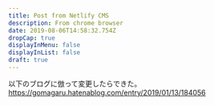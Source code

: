 ```yaml
---
title: Post from Netlify CMS
description: From chrome browser
date: 2019-08-06T14:58:32.754Z
dropCap: true
displayInMenu: false
displayInList: false
draft: true
---
```

以下のブログに倣って変更したらできた。
https://gomagaru.hatenablog.com/entry/2019/01/13/184056
